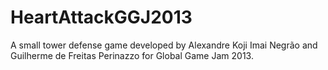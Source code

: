 # HeartAttackGGJ2013
A small tower defense game developed by Alexandre Koji Imai Negrão and Guilherme de Freitas Perinazzo for Global Game Jam 2013.
